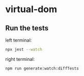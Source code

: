 # virtual-dom

## Run the tests

left terminal:

```sh
npx jest --watch
```

right terminal:

```sh
npm run generate:watch:diffTests
```
